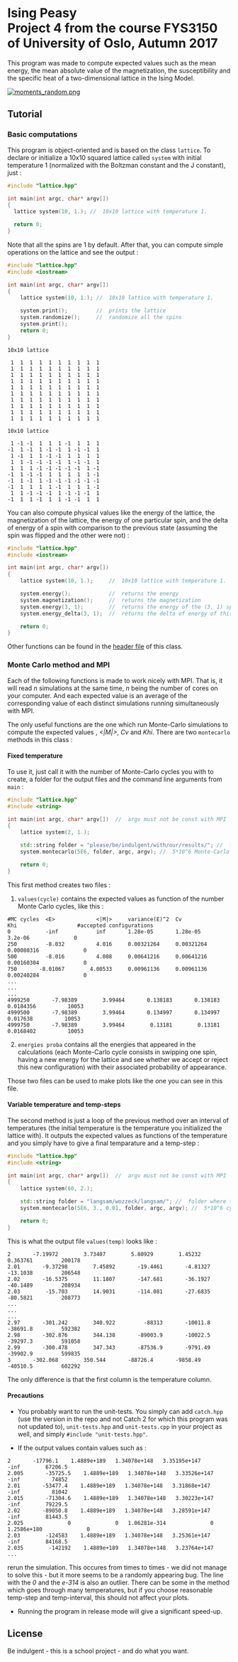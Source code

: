 # Ising Peasy <br> Project 4 from the course FYS3150 of University of Oslo, Autumn 2017

This program was made to compute expected values such as the mean energy, the mean absolute value of the magnetization, the susceptibility and the specific heat of a two-dimensional lattice in the Ising Model.

[![moments_random.png](https://s17.postimg.org/t27fie83j/moments_random.png)](https://postimg.org/image/5b820a7wb/)

## Tutorial

### Basic computations

This program is object-oriented and is based on the class `lattice`. To declare or initialize a 10x10 squared lattice called `system` with initial temperature 1 (normalized with the Boltzman constant and the J constant), just :

```cpp
#include "lattice.hpp"

int main(int argc, char* argv[])
{
  lattice system(10, 1.); //  10x10 lattice with temperature 1.

  return 0;
}
```

Note that all the spins are 1 by default. After that, you can compute simple operations on the lattice and see the output :

```cpp
#include "lattice.hpp"
#include <iostream>

int main(int argc, char* argv[])
{
    lattice system(10, 1.); //  10x10 lattice with temperature 1.

    system.print();         //  prints the lattice
    system.randomize();     //  randomize all the spins
    system.print();
    return 0;
}
```

```
10x10 lattice

 1  1  1  1  1  1  1  1  1  1
 1  1  1  1  1  1  1  1  1  1
 1  1  1  1  1  1  1  1  1  1
 1  1  1  1  1  1  1  1  1  1
 1  1  1  1  1  1  1  1  1  1
 1  1  1  1  1  1  1  1  1  1
 1  1  1  1  1  1  1  1  1  1
 1  1  1  1  1  1  1  1  1  1
 1  1  1  1  1  1  1  1  1  1
 1  1  1  1  1  1  1  1  1  1

10x10 lattice

 1 -1 -1  1  1  1 -1  1  1  1
-1  1 -1  1 -1 -1  1 -1 -1  1
 1 -1  1  1 -1 -1  1  1  1  1
 1  1 -1 -1 -1 -1  1 -1 -1  1
 1  1  1 -1 -1 -1 -1 -1  1 -1
-1  1 -1 -1  1  1  1  1  1 -1
-1  1 -1  1 -1 -1 -1 -1 -1 -1
-1  1  1  1  1 -1  1  1  1 -1
 1  1 -1 -1 -1  1 -1 -1 -1  1
-1  1  1 -1  1  1 -1 -1  1  1
```

You can also compute physical values like the energy of the lattice, the magnetization of the lattice, the energy of one particular spin, and the delta of energy of a spin with comparison to the previous state (assuming the spin was flipped and the other were not) :

```cpp
#include "lattice.hpp"
#include <iostream>

int main(int argc, char* argv[])
{
    lattice system(10, 1.);     //  10x10 lattice with temperature 1.

    system.energy();            //  returns the energy
    system.magnetization();     //  returns the magnetization
    system.energy(3, 1);        //  returns the energy of the (3, 1) spin
    system.energy_delta(3, 1);  //  returns the delta of energy of this spin

    return 0;
}
```

Other functions can be found in the [header file](https://github.com/kryzar/Hesiod/blob/master/Program/Program/lattice.hpp) of this class.


### Monte Carlo method and MPI

Each of the following functions is made to work nicely with MPI. That is, it will read *n* simulations at the same time, *n* being the number of cores on your computer. And each expected value is an average of the corresponding value of each distinct simulations running simultaneously with MPI.

The only useful functions are the one which run Monte-Carlo simulations to compute the expected values *<E>*, *<|M|>*, *Cv* and *Khi*. There are two `montecarlo` methods in this class :

#### Fixed temperature

 To use it, just call it with the number of Monte-Carlo cycles you with to create, a folder for the output files and the command line arguments from `main` :

```cpp
#include "lattice.hpp"
#include <string>

int main(int argc, char* argv[])  //  argv must not be const with MPI
{
    lattice system(2, 1.);

    std::string folder = "please/be/indulgent/with/our/results/"; //  folder where the outpt files will appear
    system.montecarlo(5E6, folder, argc, argv); //  5*10^6 Monte-Carlo cycles for this 2x2 lattice

    return 0;
}
```

This first method creates two files :
1. `values(cycle)` contains the expected values as function of the number Monte Carlo cycles, like this :
```
#MC cycles  <E>             <|M|>     variance(E)^2  Cv             Khi                   #accepted configurations
0           -inf            inf       1.28e-05       1.28e-05        3.2e-06              0
250         -8.032          4.016     0.00321264     0.00321264     0.00080316              0
500         -8.016          4.008     0.00641216     0.00641216     0.00160304              0
750       -8.01067        4.00533     0.00961136     0.00961136     0.00240284              0
...
...
...
4999250       -7.98389        3.99464       0.138183       0.138183      0.0184356          10053
4999500       -7.98389        3.99464       0.134997       0.134997       0.017638          10053
4999750       -7.98389        3.99464        0.13181        0.13181      0.0168402          10053
```
2. `energies proba` contains all the energies that appeared in the calculations (each Monte-Carlo cycle consists in swipping one spin, having a new energy for the lattice and see whether we accept or reject this new configuration) with their associated probability of appearance.

Those two files can be used to make plots like the one you can see in this file.

#### Variable temperature and temp-steps

The second method is just a loop of the previous method over an interval of temperatures (the initial temperature is the temperature you initialized the lattice with). It outputs the expected values as functions of the temperature and you simply have to give a final temparature and a temp-step :

```cpp
#include "lattice.hpp"
#include <string>

int main(int argc, char* argv[])  //  argv must not be const with MPI
{
    lattice system(60, 2.);

    std::string folder = "langsam/wozzeck/langsam/"; //  folder where the outpt files will appear
    system.montecarlo(5E6, 3., 0.01, folder, argc, argv); //  5*10^6 cycles per temp-step from 2 to 3 temp-units, with a temp-step of 0.01

    return 0;
}
```

This is what the output file `values(temp)` looks like :

```
2       -7.19972        3.73407        5.80929        1.45232       0.363761         200178
2.01       -9.37298        7.45892       -19.4461       -4.81327       -13.1038         206548
2.02       -16.5375        11.1807       -147.681       -36.1927       -40.1489         208934
2.03        -15.703        14.9031       -114.081       -27.6835       -80.5821         208773
...
...
...
2.97       -301.242        340.922         -88313       -10011.8       -38691.8         592382
2.98       -302.876        344.138       -89003.9       -10022.5       -39297.3         591058
2.99       -300.478        347.343       -87536.9       -9791.49       -39902.9         599835
3       -302.068        350.544       -88726.4       -9858.49       -40510.5         602292
```

The only difference is that the first column is the temperature column.

#### Precautions

- You probably want to run the unit-tests. You simply can add `catch.hpp` (use the version in the repo and not Catch 2 for which this program was not updated to), `unit-tests.hpp` and `unit-tests.cpp` in your project as well, and simply `#include "unit-tests.hpp"`.

- If the output values contain values such as :
```
2       -17796.1    1.4889e+189   1.34078e+148   3.35195e+147           -inf        67206.5
2.005       -35725.5    1.4889e+189   1.34078e+148   3.33526e+147           -inf          74852
2.01       -53477.4    1.4889e+189   1.34078e+148   3.31868e+147           -inf          81042
2.015       -71304.6    1.4889e+189   1.34078e+148   3.30223e+147           -inf        79229.5
2.02       -89050.8    1.4889e+189   1.34078e+148   3.28591e+147           -inf        81443.5
2.025              0              0   1.06281e-314              0    1.2586e+180              0
2.03        -124583    1.4889e+189   1.34078e+148   3.25361e+147           -inf        84168.5
2.035        -142192    1.4889e+189   1.34078e+148   3.23764e+147           
...
```
rerun the simulation. This occures from times to times - we did not manage to solve this - but it more seems to be a randomly appearing bug.
The line with the *0* and the *e-314* is also an outlier. There can be some in the method which goes through many temperatures, but if you choose reasonable temp-step and temp-interval, this should not affect your plots.

- Running the program in release mode will give a significant speed-up.

## License

Be indulgent - this is a school project - and do what you want.
